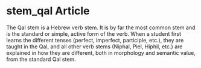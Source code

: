# stem_qal Article
The Qal stem is a Hebrew verb stem. It is by far the most common stem and is the standard or simple, active form of the verb.
When a student first learns the different tenses (perfect, imperfect, participle, etc.), they are taught in the Qal, and all other verb stems (Niphal, Piel, Hiphil, etc.) are explained in how they are different, both in morphology and semantic value, from the standard Qal stem.
